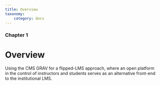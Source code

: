 ```yaml
---
title: Overview
taxonomy:
    category: docs
---
```


### Chapter 1

# Overview

Using the CMS GRAV for a flipped-LMS approach, where an open platform in the control of instructors and students serves as an alternative front-end to the institutional LMS.
